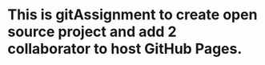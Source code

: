 # This is gitAssignment to create open source project and add 2 collaborator to host GitHub Pages.


